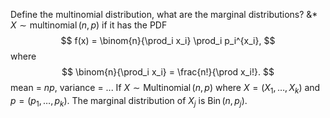 Define the multinomial distribution, what are the marginal distributions?
&*
$X \sim \operatorname{multinomial}(n, p)$ if it has the PDF
$$
f(x) = \binom{n}{\prod_i x_i} \prod_i p_i^{x_i},
$$
where
$$
\binom{n}{\prod_i x_i} = \frac{n!}{\prod x_i!}.
$$
mean = $np$, variance = ...
If $X \sim \operatorname{Multinomial}(n, p)$ where $X = (X_1, \dots, X_k)$ and $p = (p_1, \dots, p_k)$. The marginal distribution of $X_j$ is $\operatorname{Bin}(n, p_j)$.
<!--SR:!2023-05-09,2,150-->